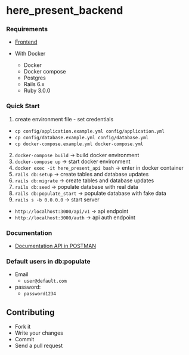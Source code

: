 # here_present_backend

### Requirements

+ [Frontend](https://github.com/unisocisec/here_present_frontend)
  
+ With Docker
  + Docker
  + Docker compose
  + Postgres
  + Rails 6.x
  + Ruby 3.0.0

### Quick Start
1. create environment file - set credentials
* `cp config/application.example.yml config/application.yml`
* `cp config/database.example.yml config/database.yml`
* `cp docker-compose.example.yml docker-compose.yml`
2. `docker-compose build` -> build docker environment
3. `docker-compose up` -> start docker environment
4. `docker exec -it here_present_api bash` -> enter in docker container
5. `rails db:setup` -> create tables and database updates
6. `rails db:migrate` -> create tables and database updates
7. `rails db:seed` -> populate database with real data
8. `rails db:populate_start` -> populate database with fake data
9. `rails s -b 0.0.0.0` -> start server

+ `http://localhost:3000/api/v1` -> api endpoint
+ `http://localhost:3000/auth` -> api auth endpoint

### Documentation
+ [Documentation API in POSTMAN](https://documenter.getpostman.com/view/10306115/TzY4ea5F)

### Default users in db:populate

+ Email
  + `user@default.com`
+ password:
  + `password1234`
  
## Contributing

* Fork it
* Write your changes
* Commit
* Send a pull request
